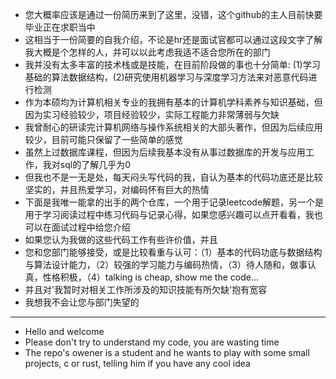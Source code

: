 - 您大概率应该是通过一份简历来到了这里，没错，这个github的主人目前快要毕业正在求职当中
- 这相当于一份简要的自我介绍，不论是hr还是面试官都可以通过这段文字了解我大概是个怎样的人，并可以以此考虑我适不适合您所在的部门
- 我并没有太多丰富的技术栈或是技能，在目前阶段做的事也十分简单: (1)学习基础的算法数据结构，(2)研究使用机器学习与深度学习方法来对恶意代码进行检测
- 作为本硕均为计算机相关专业的我拥有基本的计算机学科素养与知识基础，但因为实习经验较少，项目经验较少，实际工程能力非常薄弱与欠缺
- 我曾耐心的研读完计算机网络与操作系统相关的大部头著作，但因为后续应用较少，目前可能只保留了一些简单的感觉
- 虽然上过数据库课程，但因为后续我基本没有从事过数据库的开发与应用工作，我对sql的了解几乎为0
- 但我也不是一无是处，每天闷头写代码的我，自认为基本的代码功底还是比较坚实的，并且热爱学习，对编码怀有巨大的热情
- 下面是我唯一能拿的出手的两个仓库，一个用于记录leetcode解题，另一个是用于学习阅读过程中练习代码与记录心得，如果您感兴趣可以点开看看，我也可以在面试过程中给您介绍
- 如果您认为我做的这些代码工作有些许价值，并且
- 您和您部门能够接受，或是比较看重与认可：（1）基本的代码功底与数据结构与算法设计能力，（2）较强的学习能力与编码热情，（3）待人随和，做事认真，性格积极，（4）talking is cheap, show me the code...
- 并且对'我暂时对相关工作所涉及的知识技能有所欠缺'抱有宽容
- 我想我不会让您与部门失望的

---
- Hello and welcome
- Please don't try to understand my code, you are wasting time
- The repo's owener is a student and he wants to play with some small projects, c or rust, telling him if you have any cool idea
